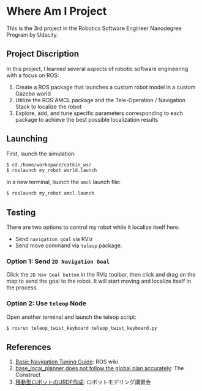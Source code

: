 # Where Am I Project  
This is the 3rd project in the Robotics Software Engineer Nanodegree Program by Udacity.  

## Project Discription  
In this project, I learned several aspects of robotic software engineering with a focus on ROS:  
1. Create a ROS package that launches a custom robot model in a custom Gazebo world  
2. Utilize the ROS AMCL package and the Tele-Operation / Navigation Stack to localize the robot
3. Explore, add, and tune specific parameters corresponding to each package to achieve the best possible localization results  

## Launching   
First, launch the simulation:  
```sh  
$ cd /home/workspace/catkin_ws/
$ roslaunch my_robot world.launch
```  

In a new terminal, launch the `amcl` launch file:  
```sh  
$ roslaunch my_robot amcl.launch
```  

## Testing  
There are two options to control my robot while it localize itself here:
  - Send `navigation goal` via RViz
  - Send move command via `teleop` package.  
  
### Option 1: Send `2D Navigation Goal` 
Click the `2D Nav Goal button` in the RViz toolbar, then click and drag on the map to send the goal to the robot. It will start moving and localize itself in the process.  

### Option 2: Use `teleop` Node 
Open another terminal and launch the teleop script:  
```sh
$ rosrun teleop_twist_keyboard teleop_twist_keyboard.py
```  

## References  
1. [Basic Navigation Tuning Guide](http://wiki.ros.org/navigation/Tutorials/Navigation%20Tuning%20Guide): ROS wiki  
2. [base_local_planner does not follow the global plan accurately](https://answers.ros.org/question/209287/base_local_planner-does-not-follow-the-global-plan-accurately/): The Construct  
3. [移動型ロボットのURDF作成](https://gbiggs.github.io/rosjp_urdf_tutorial_text/mobile_robot_urdf.html): ロボットモデリング講習会

  
